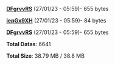 [**DFgrvvRS**](/data/DFgrvvRS.txt) (27/01/23 - 05:59)- 655 bytes

[**iepGx9XH**](/data/iepGx9XH.txt) (27/01/23 - 05:59)- 84 bytes

[**DFgrvvRS**](/data/DFgrvvRS.txt) (27/01/23 - 05:59)- 655 bytes

**Total Datas**: 6641

**Total Size**: 38.79 MB / 38.8 MB